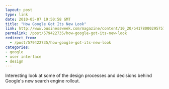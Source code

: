 ```yaml
---
layout: post
type: link
date: 2010-05-07 19:50:58 GMT
title: "How Google Got Its New Look"
link: http://www.businessweek.com/magazine/content/10_20/b4178000295757.htm
permalink: /post/579422735/how-google-got-its-new-look
redirect_from: 
  - /post/579422735/how-google-got-its-new-look
categories:
- google
- user interface
- design
---
```

Interesting look at some of the design processes and decisions behind Google's new search engine rollout.
